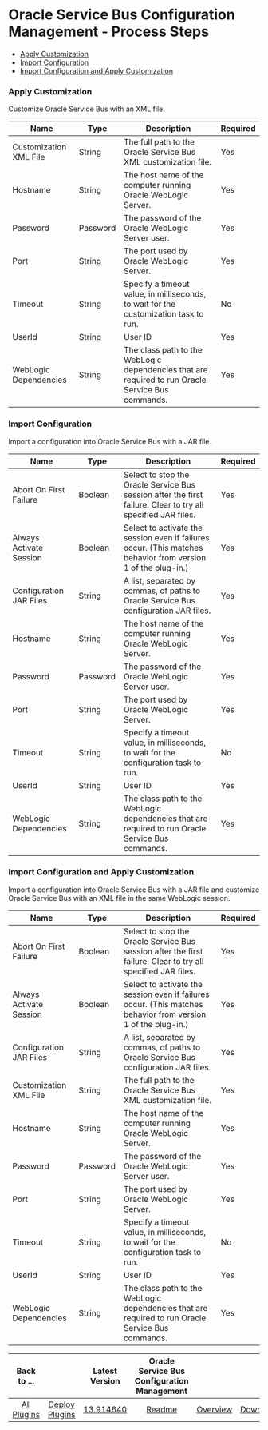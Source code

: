 
# Oracle Service Bus Configuration Management - Process Steps

* [Apply Customization](#apply_customization)
* [Import Configuration](#import_configuration)
* [Import Configuration and Apply Customization](#import_configuration_and_apply_customization)


### Apply Customization

Customize Oracle Service Bus with an XML file.


| Name | Type | Description                                                                                                          | Required |
| ---- | ---- | -------------------------------------------------------------------------------------------------------------------- | -------- |
| Customization XML File | String | The full path to the Oracle Service Bus XML customization file. | Yes |
| Hostname | String | The host name of the computer running Oracle WebLogic Server. | Yes |
| Password | Password | The password of the Oracle WebLogic Server user. | Yes |
| Port | String | The port used by Oracle WebLogic Server. | Yes |
| Timeout | String | Specify a timeout value, in milliseconds, to wait for the customization task to run. | No |
| UserId | String | User ID | Yes |
| WebLogic Dependencies | String | The class path to the WebLogic dependencies that are required to run Oracle Service Bus commands. | Yes |

### Import Configuration

Import a configuration into Oracle Service Bus with a JAR file.


| Name | Type | Description                                                                                                          | Required |
| ---- | ---- | -------------------------------------------------------------------------------------------------------------------- | -------- |
| Abort On First Failure | Boolean | Select to stop the Oracle Service Bus session after the first failure. Clear to try all specified JAR files. | Yes |
| Always Activate Session | Boolean | Select to activate the session even if failures occur. (This matches behavior from version 1 of the plug-in.) | Yes |
| Configuration JAR Files | String | A list, separated by commas, of paths to Oracle Service Bus configuration JAR files. | Yes |
| Hostname | String | The host name of the computer running Oracle WebLogic Server. | Yes |
| Password | Password | The password of the Oracle WebLogic Server user. | Yes |
| Port | String | The port used by Oracle WebLogic Server. | Yes |
| Timeout | String | Specify a timeout value, in milliseconds, to wait for the configuration task to run. | No |
| UserId | String | User ID | Yes |
| WebLogic Dependencies | String | The class path to the WebLogic dependencies that are required to run Oracle Service Bus commands. | Yes |

### Import Configuration and Apply Customization

Import a configuration into Oracle Service Bus with a JAR file and customize Oracle Service Bus with an XML file in the same WebLogic session.


| Name | Type | Description                                                                                                          | Required |
| ---- | ---- | -------------------------------------------------------------------------------------------------------------------- | -------- |
| Abort On First Failure | Boolean | Select to stop the Oracle Service Bus session after the first failure. Clear to try all specified JAR files. | Yes |
| Always Activate Session | Boolean | Select to activate the session even if failures occur. (This matches behavior from version 1 of the plug-in.) | Yes |
| Configuration JAR Files | String | A list, separated by commas, of paths to Oracle Service Bus configuration JAR files. | Yes |
| Customization XML File | String | The full path to the Oracle Service Bus XML customization file. | Yes |
| Hostname | String | The host name of the computer running Oracle WebLogic Server. | Yes |
| Password | Password | The password of the Oracle WebLogic Server user. | Yes |
| Port | String | The port used by Oracle WebLogic Server. | Yes |
| Timeout | String | Specify a timeout value, in milliseconds, to wait for the configuration task to run. | No |
| UserId | String | User ID | Yes |
| WebLogic Dependencies | String | The class path to the WebLogic dependencies that are required to run Oracle Service Bus commands. | Yes |



|Back to ...||Latest Version|Oracle Service Bus Configuration Management |||
| :---: | :---: | :---: | :---: | :---: | :---: |
|[All Plugins](../../index.md)|[Deploy Plugins](../README.md)|[13.914640](https://raw.githubusercontent.com/UrbanCode/IBM-UCD-PLUGINS/main/files/plugin-air-OSB-Configuration-Management/plugin-air-OSB-Configuration-Management-13.914640.zip)|[Readme](README.md)|[Overview](overview.md)|[Downloads](downloads.md)|
